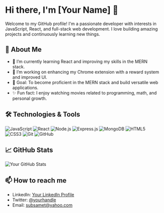 # Hi there, I'm [Your Name] 👋

Welcome to my GitHub profile! I'm a passionate developer with interests in JavaScript, React, and full-stack web development. I love building amazing projects and continuously learning new things.

## 🚀 About Me

- 🌱 I’m currently learning React and improving my skills in the MERN stack.
- 💼 I’m working on enhancing my Chrome extension with a reward system and improved UI.
- 🎯 Goal: To become proficient in the MERN stack and build versatile web applications.
- ✨ Fun fact: I enjoy watching movies related to programming, math, and personal growth.

## 🛠️ Technologies & Tools

![JavaScript](https://img.shields.io/badge/-JavaScript-black?style=flat-square&logo=javascript)
![React](https://img.shields.io/badge/-React-black?style=flat-square&logo=react)
![Node.js](https://img.shields.io/badge/-Node.js-black?style=flat-square&logo=node.js)
![Express.js](https://img.shields.io/badge/-Express.js-black?style=flat-square&logo=express)
![MongoDB](https://img.shields.io/badge/-MongoDB-black?style=flat-square&logo=mongodb)
![HTML5](https://img.shields.io/badge/-HTML5-black?style=flat-square&logo=html5)
![CSS3](https://img.shields.io/badge/-CSS3-black?style=flat-square&logo=css3)
![Git](https://img.shields.io/badge/-Git-black?style=flat-square&logo=git)
![GitHub](https://img.shields.io/badge/-GitHub-black?style=flat-square&logo=github)

## 📈 GitHub Stats

![Your GitHub Stats](https://github-readme-stats.vercel.app/api?username=your-github-username&show_icons=true&hide_border=true&theme=radical)

## 📫 How to reach me

- LinkedIn: [Your LinkedIn Profile](https://www.linkedin.com/in/samet-dundar-ashkenazi-9a084a194/)
- Twitter: [@yourhandle](https://x.com/Samvolton_aIM)
- Email: subsamet@yahoo.com
 
